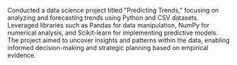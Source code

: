 Conducted a data science project titled "Predicting Trends," focusing on analyzing and forecasting trends using Python and CSV datasets. Leveraged libraries such as Pandas for data manipulation, NumPy for numerical analysis, and Scikit-learn for implementing predictive models. The project aimed to uncover insights and patterns within the data, enabling informed decision-making and strategic planning based on empirical evidence.
